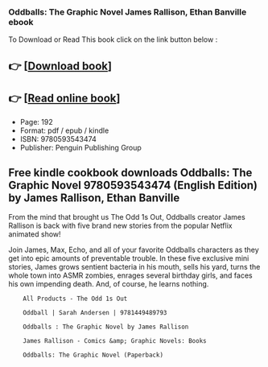 ### Oddballs: The Graphic Novel James Rallison, Ethan Banville ebook

To Download or Read This book click on the link button below :

## 👉  [**[Download book](http://ebooksharez.info/download.php?group=book&from=github.com&id=681345&lnk=1061 "Download book")**]

## 👉  [**[Read online book](http://ebooksharez.info/download.php?group=book&from=github.com&id=681345&lnk=1061 "Read online book")**]


* Page: 192
* Format: pdf / epub / kindle
* ISBN: 9780593543474
* Publisher: Penguin Publishing Group



## Free kindle cookbook downloads Oddballs: The Graphic Novel  9780593543474 (English Edition) by James Rallison, Ethan Banville



From the mind that brought us The Odd 1s Out, Oddballs creator James Rallison is back with five brand new stories from the popular Netflix animated show!

 Join James, Max, Echo, and all of your favorite Oddballs characters as they get into epic amounts of preventable trouble. In these five exclusive mini stories, James grows sentient bacteria in his mouth, sells his yard, turns the whole town into ASMR zombies, enrages several birthday girls, and faces his own impending death.
 And, of course, he learns nothing.


        All Products - The Odd 1s Out
        
        Oddball | Sarah Andersen | 9781449489793
        
        Oddballs : The Graphic Novel by James Rallison
        
        James Rallison - Comics &amp; Graphic Novels: Books
        
        Oddballs: The Graphic Novel (Paperback)
        
    




